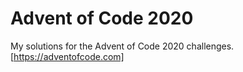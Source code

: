# Advent of Code 2020
My solutions for the Advent of Code 2020 challenges.
[https://adventofcode.com]
